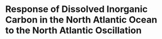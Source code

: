 # Response of Dissolved Inorganic Carbon in the North Atlantic Ocean to the North Atlantic Oscillation

